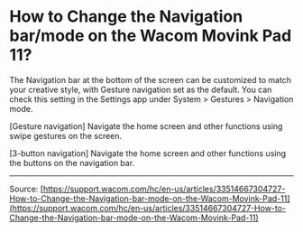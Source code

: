 # How to Change the Navigation bar/mode on the Wacom Movink Pad 11?

The Navigation bar at the bottom of the screen can be customized to match your creative style, with Gesture navigation set as the default. You can check this setting in the Settings app under System > Gestures > Navigation mode.

[Gesture navigation]
Navigate the home screen and other functions using swipe gestures on the screen.

[3-button navigation]
Navigate the home screen and other functions using the buttons on the navigation bar.

---
Source: [https://support.wacom.com/hc/en-us/articles/33514667304727-How-to-Change-the-Navigation-bar-mode-on-the-Wacom-Movink-Pad-11](https://support.wacom.com/hc/en-us/articles/33514667304727-How-to-Change-the-Navigation-bar-mode-on-the-Wacom-Movink-Pad-11)

